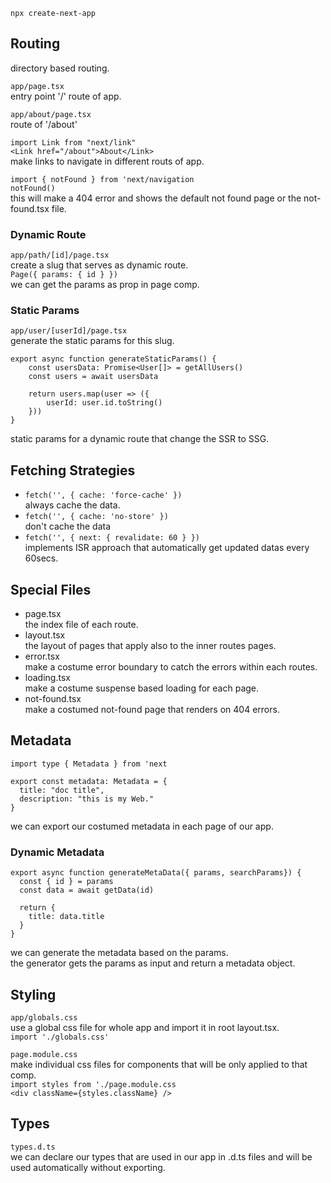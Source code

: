 `npx create-next-app`

## Routing

directory based routing.

`app/page.tsx`  
entry point '/' route of app.

`app/about/page.tsx`  
route of '/about'

`import Link from "next/link"`  
`<Link href="/about">About</Link>`  
make links to navigate in different routs of app.

`import { notFound } from 'next/navigation`  
`notFound()`  
this will make a 404 error and shows the default not found page or the not-found.tsx file.

### Dynamic Route

`app/path/[id]/page.tsx`  
create a slug that serves as dynamic route.  
`Page({ params: { id } })`  
we can get the params as prop in page comp.

### Static Params

`app/user/[userId]/page.tsx`  
generate the static params for this slug.

```
export async function generateStaticParams() {
    const usersData: Promise<User[]> = getAllUsers()
    const users = await usersData

    return users.map(user => ({
        userId: user.id.toString()
    }))
}
```

static params for a dynamic route that change the SSR to SSG.

## Fetching Strategies

- `fetch('', { cache: 'force-cache' })`  
  always cache the data.
- `fetch('', { cache: 'no-store' })`  
  don't cache the data
- `fetch('', { next: { revalidate: 60 } })`  
  implements ISR approach that automatically get updated datas every 60secs.

## Special Files

- page.tsx  
  the index file of each route.
- layout.tsx  
  the layout of pages that apply also to the inner routes pages.
- error.tsx  
  make a costume error boundary to catch the errors within each routes.
- loading.tsx  
  make a costume suspense based loading for each page.
- not-found.tsx  
  make a costumed not-found page that renders on 404 errors.

## Metadata

`import type { Metadata } from 'next`

```
export const metadata: Metadata = {
  title: "doc title",
  description: "this is my Web."
}
```

we can export our costumed metadata in each page of our app.

### Dynamic Metadata

```
export async function generateMetaData({ params, searchParams}) {
  const { id } = params
  const data = await getData(id)

  return {
    title: data.title
  }
}
```

we can generate the metadata based on the params.  
the generator gets the params as input and return a metadata object.

## Styling

`app/globals.css`  
use a global css file for whole app and import it in root layout.tsx.  
`import './globals.css'`

`page.module.css`  
make individual css files for components that will be only applied to that comp.  
`import styles from './page.module.css`  
`<div className={styles.className} />`

## Types

`types.d.ts`  
we can declare our types that are used in our app in .d.ts files and will be used automatically without exporting.
